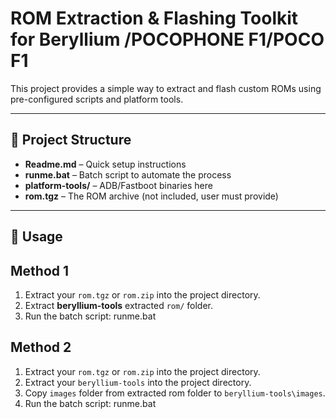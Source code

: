 # ROM Extraction & Flashing Toolkit for Beryllium /POCOPHONE F1/POCO F1

This project provides a simple way to extract and flash custom ROMs using
pre-configured scripts and platform tools.

---

## 📂 Project Structure
- **Readme.md** – Quick setup instructions
- **runme.bat** – Batch script to automate the process
- **platform-tools/** – ADB/Fastboot binaries here
- **rom.tgz** – The ROM archive (not included, user must provide)

---

## 🚀 Usage

## Method 1
1. Extract your `rom.tgz` or `rom.zip` into the project directory.
2. Extract **beryllium-tools** extracted `rom/` folder.
3. Run the batch script:
   runme.bat

## Method 2
1. Extract your `rom.tgz` or `rom.zip` into the project directory.
2. Extract your `beryllium-tools` into the project directory.
3. Copy `images` folder from extracted rom folder to `beryllium-tools\images`.
4. Run the batch script:
   runme.bat
